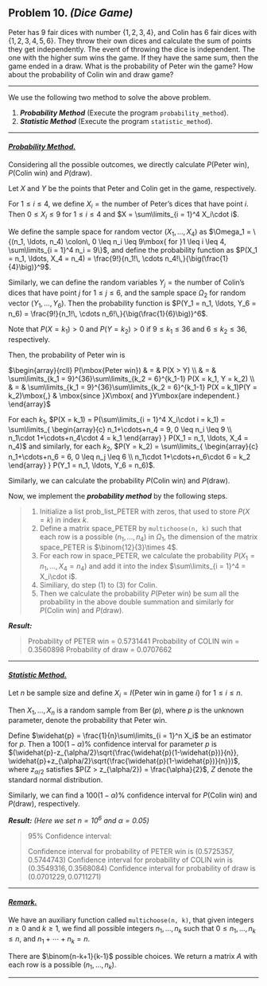 ## Problem 10. *(Dice Game)* ##

Peter has $9$ fair dices with number $\{1, 2, 3, 4\}$, and Colin has $6$ fair dices with $\{1, 2, 3, 4, 5, 6\}$. 
They throw their own dices and calculate the sum of points they get independently.
The event of throwing the dice is independent.
The one with the higher sum wins the game. If they have the same sum, then the game ended in a draw.
What is the probability of Peter win the game? How about the probability of Colin win and draw game?

---

We use the following two method to solve the above problem.

1. ***Probability Method*** (Execute the program `probability_method`).
2. ***Statistic Method*** (Execute the program `statistic_method`).

---

#### <u>*Probability Method.*</u> ####

Considering all the possible outcomes, we directly calculate $P(\mbox{Peter win})$, $P(\mbox{Colin win})$ and $P(\mbox{draw})$.

Let $X$ and $Y$ be the points that Peter and Colin get in the game, respectively.

For $1 \leq i \leq 4$, we define $X_i = \mbox{the number of Peter's dices that have point }i$. Then $0 \leq X_i \leq 9$ for $1 \leq i \leq 4$ and $X = \sum\limits_{i = 1}^4 X_i\cdot i$.

We define the sample space for random vector $(X_1, \ldots, X_4)$ as $\Omega_1 = \{(n_1, \ldots, n_4) \colon\, 0 \leq n_i \leq 9\mbox{ for }1 \leq i \leq 4, \sum\limits_{i = 1}^4 n_i = 9\}$, and define the probability function as $P(X_1 = n_1, \ldots, X_4 = n_4) = \frac{9!}{n_1!\, \cdots n_4!\,}{\big(\frac{1}{4}\big)}^9$.

Similarly, we can define the random variables $Y_j = \mbox{the number of Colin's dices that have point }j$ for $1 \leq j \leq 6$, and the sample space $\Omega_2$ for random vector $(Y_1, \ldots, Y_6)$. Then the probability function is $P(Y_1 = n_1, \ldots, Y_6 = n_6) = \frac{9!}{n_1!\, \cdots n_6!\,}{\big(\frac{1}{6}\big)}^6$.

Note that $P(X = k_1) > 0$ and $P(Y = k_2) > 0$ if $9 \leq k_1 \leq 36$ and $6 \leq k_2 \leq 36$, respectively.

Then, the probability of Peter win is

$\begin{array}{rcll}
P(\mbox{Peter win}) & = & P(X > Y) \\
& = & \sum\limits_{k_1 = 9}^{36}\sum\limits_{k_2 = 6}^{k_1-1} P(X = k_1, Y = k_2) \\
& = & \sum\limits_{k_1 = 9}^{36}\sum\limits_{k_2 = 6}^{k_1-1} P(X = k_1)P(Y = k_2)\mbox{,} & \mbox{since }X\mbox{ and }Y\mbox{are independent.}
\end{array}$

For each $k_1$, $P(X = k_1) = P(\sum\limits_{i = 1}^4 X_i\cdot i = k_1) = \sum\limits_{
\begin{array}{c}
n_1+\cdots+n_4 = 9, 0 \leq n_i \leq 9 \\
n_1\cdot 1+\cdots+n_4\cdot 4 = k_1
\end{array}
} P(X_1 = n_1, \ldots, X_4 = n_4)$ and similarly, for each $k_2$, $P(Y = k_2) = \sum\limits_{
\begin{array}{c}
n_1+\cdots+n_6 = 6, 0 \leq n_j \leq 6 \\
n_1\cdot 1+\cdots+n_6\cdot 6 = k_2
\end{array}
} P(Y_1 = n_1, \ldots, Y_6 = n_6)$.

Similarly, we can calculate the probability $P(\mbox{Colin win})$ and $P(\mbox{draw})$.



Now, we implement the ***probability method*** by the following steps.

> 1. Initialize a list prob_list_PETER with zeros, that used to store $P(X = k)$ in index $k$.
> 2. Define a matrix space_PETER by `multichoose(n, k)` such that each row is a possible $(n_1, \ldots, n_4)$ in $\Omega_1$, the dimension of the matrix space_PETER is $\binom{12}{3}\times 4$.
> 3. For each row in space_PETER, we calculate the probability $P(X_1 = n_1, \ldots, X_4 = n_4)$ and add it into the index $\sum\limits_{i = 1}^4 = X_i\cdot i$.
> 4. Similiary, do step $(1)$ to $(3)$ for Colin.
> 5. Then we calculate the probability $P(\mbox{Peter win})$ be sum all the probability in the above double summation and similarly for $P(\mbox{Colin win})$ and $P(\mbox{draw})$.



***Result:***

> Probability of PETER win = $0.5731441$
> Probability of COLIN win = $0.3560898$
> Probability of draw = $0.0707662$

---

#### <u>*Statistic Method.*</u> ####

Let $n$ be sample size and define $X_i = I\{\mbox{Peter win in game }i\}$ for $1 \leq i \leq n$.

Then $X_1, \ldots, X_n$ is a random sample from $\operatorname{Ber}(p)$, where $p$ is the unknown parameter, denote the probability that Peter win.

Define $\widehat{p} = \frac{1}{n}\sum\limits_{i = 1}^n X_i$ be an estimator for $p$. Then a $100(1-\alpha)\%$ confidence interval for parameter $p$ is $(\widehat{p}-z_{\alpha/2}\sqrt{\frac{\widehat{p}(1-\widehat{p})}{n}}, \widehat{p}+z_{\alpha/2}\sqrt{\frac{\widehat{p}(1-\widehat{p})}{n}})$, where $z_{\alpha/2}$ satisfies $P(Z > z_{\alpha/2}) = \frac{\alpha}{2}$, $Z$ denote the standard normal distribution.

Similarly, we can find a $100(1-\alpha)\%$ confidence interval for $P(\mbox{Colin win})$ and $P(\mbox{draw})$, respectively.



***Result:*** *(Here we set $n = 10^6$ and $\alpha = 0.05$)*

> $95\%$ Confidence interval:
>
> Confidence interval for probability of PETER win is $(0.5725357, 0.5744743)$
> Confidence interval for probability of COLIN win is $(0.3549316, 0.3568084)$
> Confidence interval for probability of draw is $(0.0701229, 0.0711271)$

---

#### <u>*Remark.*</u> ####

We have an auxiliary function called `multichoose(n, k)`, that given integers $n \geq 0$ and $k \geq 1$, we find all possible integers $n_1, \ldots, n_k$ such that $0 \leq n_1, \ldots, n_k \leq n$, and $n_1+\cdots+n_k = n$.

There are $\binom{n-k+1}{k-1}$ possible choices. We return a matrix $A$ with each row is a possible $(n_1, \ldots, n_k)$.

---
